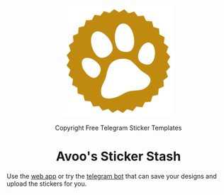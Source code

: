 
<p align="center">
<a href="https://stickers.avoonix.com/">
<img width="250" alt="Avoo's Sticker Stash Logo" src="./packages/frontend/public/favicon.svg">
</a>
</p>

<p align="center">
Copyright Free Telegram Sticker Templates
</p>

<h1 align="center">Avoo's Sticker Stash</h1>

Use the [web app](https://stickers.avoonix.com/) or try the [telegram bot](https://stickers.avoonix.com/) that can save your designs and upload the stickers for you.


<!-- ## Web App

[here](./packages/frontend)

## Library

[library](./packages/tg-sticker-creator/) and [playground](./packages/playground) -->
